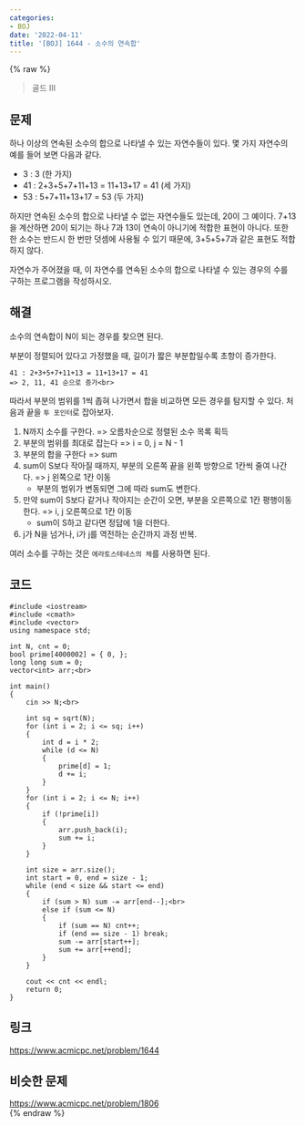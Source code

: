 ```yaml
---
categories:
- BOJ
date: '2022-04-11'
title: '[BOJ] 1644 - 소수의 연속합'
---
```


{% raw %}
> 골드 III<br>

## 문제
하나 이상의 연속된 소수의 합으로 나타낼 수 있는 자연수들이 있다. 몇 가지 자연수의 예를 들어 보면 다음과 같다.

-   3 : 3 (한 가지)
-   41 : 2+3+5+7+11+13 = 11+13+17 = 41 (세 가지)
-   53 : 5+7+11+13+17 = 53 (두 가지)

하지만 연속된 소수의 합으로 나타낼 수 없는 자연수들도 있는데, 20이 그 예이다. 7+13을 계산하면 20이 되기는 하나 7과 13이 연속이 아니기에 적합한 표현이 아니다. 또한 한 소수는 반드시 한 번만 덧셈에 사용될 수 있기 때문에, 3+5+5+7과 같은 표현도 적합하지 않다.

자연수가 주어졌을 때, 이 자연수를 연속된 소수의 합으로 나타낼 수 있는 경우의 수를 구하는 프로그램을 작성하시오.

## 해결
소수의 연속합이 N이 되는 경우를 찾으면 된다.

부분이 정렬되어 있다고 가정했을 때, 길이가 짧은 부분합일수록 초항이 증가한다.
```
41 : 2+3+5+7+11+13 = 11+13+17 = 41
=> 2, 11, 41 순으로 증가<br>
```
따라서 부분의 범위를 1씩 좁혀 나가면서 합을 비교하면 모든 경우를 탐지할 수 있다. 처음과 끝을 `투 포인터`로 잡아보자.

1. N까지 소수를 구한다. => 오름차순으로 정렬된 소수 목록 획득<br>
2. 부분의 범위를 최대로 잡는다 => i = 0, j = N - 1<br>
3. 부분의 합을 구한다 => sum<br>
4. sum이 S보다 작아질 때까지, 부분의 오른쪽 끝을 왼쪽 방향으로 1칸씩 줄여 나간다. => j 왼쪽으로 1칸 이동<br>
	- 부분의 범위가 변동되면 그에 따라 sum도 변한다.
5.  만약 sum이 S보다 같거나 작아지는 순간이 오면, 부분을 오른쪽으로 1칸 평행이동한다. => i, j 오른쪽으로 1칸 이동<br>
	- sum이 S하고 같다면 정답에 1을 더한다.
7. j가 N을 넘거나, i가 j를 역전하는 순간까지 과정 반복.

여러 소수를 구하는 것은 `에라토스테네스의 체`를 사용하면 된다.

## 코드
```
#include <iostream>
#include <cmath>
#include <vector>
using namespace std;

int N, cnt = 0;
bool prime[4000002] = { 0, };
long long sum = 0;
vector<int> arr;<br>

int main()
{
	cin >> N;<br>

	int sq = sqrt(N);
	for (int i = 2; i <= sq; i++)
	{
		int d = i * 2;
		while (d <= N)
		{
			prime[d] = 1;
			d += i;
		}
	}
	for (int i = 2; i <= N; i++)
	{
		if (!prime[i])
		{
			arr.push_back(i);
			sum += i;
		}
	}
	
	int size = arr.size();
	int start = 0, end = size - 1;
	while (end < size && start <= end)
	{
		if (sum > N) sum -= arr[end--];<br>
		else if (sum <= N)
		{
			if (sum == N) cnt++;
			if (end == size - 1) break;
			sum -= arr[start++];
			sum += arr[++end];
		}
	}

	cout << cnt << endl;
	return 0;
}
```

## 링크
https://www.acmicpc.net/problem/1644<br>

## 비슷한 문제
https://www.acmicpc.net/problem/1806<br>
{% endraw %}